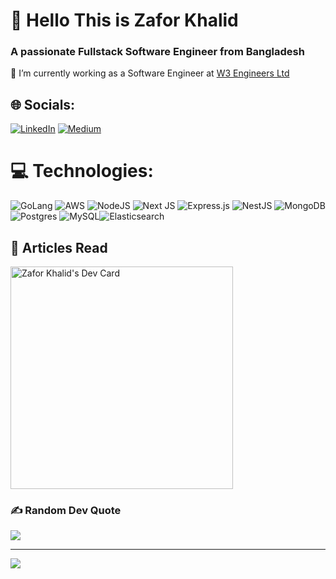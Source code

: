 # 💫 Hello This is Zafor Khalid
### A passionate Fullstack Software Engineer from Bangladesh
🔭 I’m currently working as a Software Engineer at [W3 Engineers Ltd](https://w3engineers.com)

## 🌐 Socials:
[![LinkedIn](https://img.shields.io/badge/LinkedIn-%230077B5.svg?logo=linkedin&logoColor=white)](https://linkedin.com/in/zafor-khalid) [![Medium](https://img.shields.io/badge/Medium-12100E?logo=medium&logoColor=white)](https://medium.com/@skza45) 

# 💻 Technologies:
![GoLang](https://img.shields.io/badge/Go-00ADD8?style=for-the-badge&logo=go&logoColor=white) ![AWS](https://img.shields.io/badge/Amazon_AWS-232F3E?style=for-the-badge&logo=amazon-aws&logoColor=white) ![NodeJS](https://img.shields.io/badge/node.js-6DA55F?style=for-the-badge&logo=node.js&logoColor=white) ![Next JS](https://img.shields.io/badge/Next-black?style=for-the-badge&logo=next.js&logoColor=white) ![Express.js](https://img.shields.io/badge/express.js-%23404d59.svg?style=for-the-badge&logo=express&logoColor=%2361DAFB) ![NestJS](https://img.shields.io/badge/nestjs-%23E0234E.svg?style=for-the-badge&logo=nestjs&logoColor=white)  ![MongoDB](https://img.shields.io/badge/MongoDB-%234ea94b.svg?style=for-the-badge&logo=mongodb&logoColor=white) ![Postgres](https://img.shields.io/badge/postgres-%23316192.svg?style=for-the-badge&logo=postgresql&logoColor=white) ![MySQL](https://img.shields.io/badge/mysql-%2300f.svg?style=for-the-badge&logo=mysql&logoColor=white)![Elasticsearch](https://img.shields.io/badge/Elastic_Search-005571?style=for-the-badge&logo=elasticsearch&logoColor=white)

## &#128214; Articles Read
<a href="https://app.daily.dev/zaforkhalid"><img src="https://api.daily.dev/devcards/v2/NyOEr5JAv3coQKypRnPv6.png?type=default&r=vyp" width="356" alt="Zafor Khalid's Dev Card"/></a>

### ✍️ Random Dev Quote
![](https://quotes-github-readme.vercel.app/api?type=horizontal&theme=radical)

---
[![](https://visitcount.itsvg.in/api?id=zafor-khalid&icon=0&color=1)](https://visitcount.itsvg.in)
